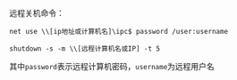远程关机命令：
```
net use \\[ip地址或计算机名]\ipc$ password /user:username

shutdown -s -m \\[远程计算机名或IP] -t 5
```
其中`password`表示远程计算机密码，`username`为远程用户名
